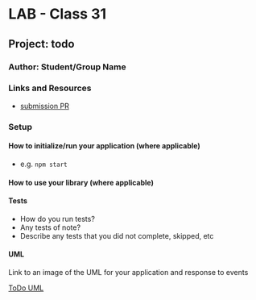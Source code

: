# LAB - Class 31

## Project: todo

### Author: Student/Group Name

### Links and Resources

- [submission PR](https://github.com/Amer-401-advanced-javascript/todo/pull/1)
<!-- - [ci/cd](http://xyz.com) (GitHub Actions)
- [back-end server url](http://xyz.com) (when applicable)
- [front-end application](http://xyz.com) (when applicable) -->

### Setup

<!-- #### `.env` requirements (where applicable)

i.e.

- `PORT` - Port Number
- `MONGODB_URI` - URL to the running mongo instance/db -->

#### How to initialize/run your application (where applicable)

- e.g. `npm start`

#### How to use your library (where applicable)

#### Tests

- How do you run tests?
- Any tests of note?
- Describe any tests that you did not complete, skipped, etc

#### UML

Link to an image of the UML for your application and response to events

[ToDo UML](https://drive.google.com/file/d/1TSl8D8lxB2JlXqhCKrm3GOLKJZfEVVpL/view?usp=sharing)
